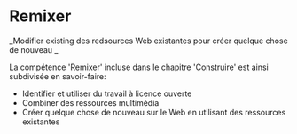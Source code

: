 Remixer
========
_Modifier existing des redsources Web existantes pour créer quelque chose de nouveau _

La compétence 'Remixer' incluse dans le chapitre 'Construire' est ainsi subdivisée en savoir-faire:

* Identifier et utiliser du travail à licence ouverte
* Combiner des ressources multimédia
* Créer quelque chose de nouveau sur le Web en utilisant des ressources existantes